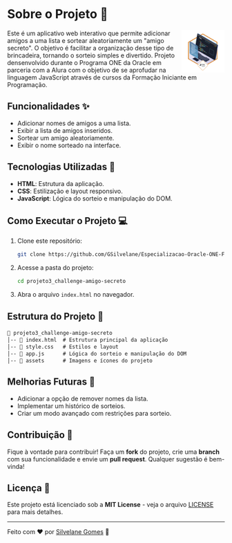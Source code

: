 # Sobre o Projeto 🎁 
<img  align="right" src="img/badge-challenge-amigo-secreto.webp" alt="badge challenge amigo secreto" width="100px" padding="10px">
Este é um aplicativo web interativo que permite adicionar amigos a uma lista e sortear aleatoriamente um "amigo secreto". O objetivo é facilitar a organização desse tipo de brincadeira, tornando o sorteio simples e divertido. Projeto densenvolvido durante o Programa ONE da Oracle em parceria com a Alura com o objetivo de se aprofudar na linguagem JavaScript através de cursos da Formação Iniciante em Programação.


## Funcionalidades ✨
- Adicionar nomes de amigos a uma lista.
- Exibir a lista de amigos inseridos.
- Sortear um amigo aleatoriamente.
- Exibir o nome sorteado na interface.

## Tecnologias Utilizadas 🚀
- **HTML**: Estrutura da aplicação.
- **CSS**: Estilização e layout responsivo.
- **JavaScript**: Lógica do sorteio e manipulação do DOM.

## Como Executar o Projeto 💻
1. Clone este repositório:
   ```sh
   git clone https://github.com/GSilvelane/Especializacao-Oracle-ONE-F2-T8.git
   ```
2. Acesse a pasta do projeto:
   ```sh
   cd projeto3_challenge-amigo-secreto
   ```
3. Abra o arquivo `index.html` no navegador.

## Estrutura do Projeto 📂
```
📁 projeto3_challenge-amigo-secreto
│-- 📄 index.html  # Estrutura principal da aplicação
│-- 📄 style.css   # Estilos e layout
│-- 📄 app.js      # Lógica do sorteio e manipulação do DOM
│-- 📁 assets      # Imagens e ícones do projeto
```

## Melhorias Futuras 🚀
- Adicionar a opção de remover nomes da lista.
- Implementar um histórico de sorteios.
- Criar um modo avançado com restrições para sorteio.

## Contribuição 🤝
Fique à vontade para contribuir! Faça um **fork** do projeto, crie uma **branch** com sua funcionalidade e envie um **pull request**. Qualquer sugestão é bem-vinda!

## Licença 📜
Este projeto está licenciado sob a **MIT License** - veja o arquivo [LICENSE](LICENSE) para mais detalhes.

---
Feito com ❤️ por [Silvelane Gomes](https://github.com/GSilvelane) 🚀
</div>

